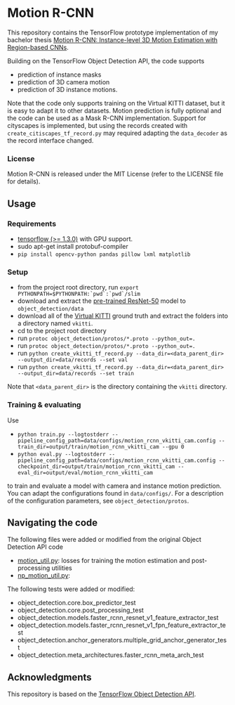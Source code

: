 # Motion R-CNN

This repository contains the TensorFlow prototype implementation of my bachelor thesis
[Motion R-CNN: Instance-level 3D Motion Estimation with Region-based CNNs](
https://www.tensorflow.org/install/install_linux).

Building on the TensorFlow Object Detection API, the code supports
- prediction of instance masks
- prediction of 3D camera motion
- prediction of 3D instance motions.

Note that the code only supports training on the Virtual KITTI dataset,
but it is easy to adapt it to other datasets.
Motion prediction is fully optional and the code can be used as a Mask R-CNN
implementation.
Support for cityscapes is implemented, but using the records created with `create_citiscapes_tf_record.py` 
may required adapting the `data_decoder` as the record interface changed.

### License

Motion R-CNN is released under the MIT License (refer to the LICENSE file for details).

## Usage

### Requirements
- [tensorflow (>= 1.3.0)](https://www.tensorflow.org/install/install_linux) with GPU support.
- sudo apt-get install protobuf-compiler
- `pip install opencv-python pandas pillow lxml matplotlib`

### Setup
- from the project root directory, run ``export PYTHONPATH=$PYTHONPATH:`pwd`:`pwd`/slim``
- download and extract the 
[pre-trained ResNet-50](http://download.tensorflow.org/models/resnet_v1_50_2016_08_28.tar.gz )
model to `object_detection/data`
- download all of the 
[Virtual KITTI](http://www.europe.naverlabs.com/Research/Computer-Vision/Proxy-Virtual-Worlds)
ground truth and extract the folders into a directory named `vkitti`.
- cd to the project root directory
- run `protoc object_detection/protos/*.proto --python_out=.` 
- run `protoc object_detection/protos/*.proto --python_out=.` 
- run `python create_vkitti_tf_record.py --data_dir=<data_parent_dir> --output_dir=data/records --set val`
- run `python create_vkitti_tf_record.py --data_dir=<data_parent_dir> --output_dir=data/records --set train`

Note that `<data_parent_dir>` is the directory containing the `vkitti` directory.

### Training & evaluating
Use
- `python train.py --logtostderr --pipeline_config_path=data/configs/motion_rcnn_vkitti_cam.config --train_dir=output/train/motion_rcnn_vkitti_cam --gpu 0`
- `python eval.py --logtostderr --pipeline_config_path=data/configs/motion_rcnn_vkitti_cam.config --checkpoint_dir=output/train/motion_rcnn_vkitti_cam --eval_dir=output/eval/motion_rcnn_vkitti_cam`

to train and evaluate a model with camera and instance motion prediction.
You can adapt the configurations found in `data/configs/`. For a description of the configuration parameters, see `object_detection/protos`.

## Navigating the code

The following files were added or modified from the original Object Detection API code
- [motion_util.py](object_detection/utils/motion_util.py): losses for training the motion estimation and post-processing utilities
- [np_motion_util.py](object_detection/utils/np_motion_util.py): 

The following tests were added or modified:
- object_detection.core.box_predictor_test
- object_detection.core.post_processing_test
- object_detection.models.faster_rcnn_resnet_v1_feature_extractor_test
- object_detection.models.faster_rcnn_resnet_v1_fpn_feature_extractor_test
- object_detection.anchor_generators.multiple_grid_anchor_generator_test
- object_detection.meta_architectures.faster_rcnn_meta_arch_test

## Acknowledgments
This repository is based on the
[TensorFlow Object Detection API](https://github.com/tensorflow/models/tree/master/research/object_detection).
